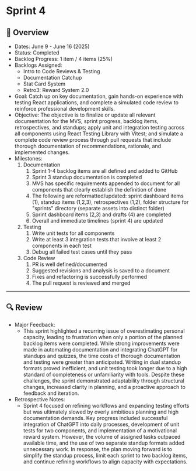 # Sprint 4

## 📝 Overview
* Dates: June 9 - June 16 (2025)
* Status: Completed
* Backlog Progress: 1 item / 4 items (25%)
* Backlogs Assigned:
    * Intro to Code Reviews & Testing
    * Documentation Catchup
    * Stat Card System
    * Retro3: Reward System 2.0
* Goal: Catch up on key documentation, gain hands-on experience with testing React applications, and complete a simulated code review to reinforce professional development skills.
* Objective: The objective is to finalize or update all relevant documentation for the MVS, sprint progress, backlog items, retrospectives, and standups; apply unit and integration testing across all components using React Testing Library with Vitest; and simulate a complete code review process through pull requests that include thorough documentation of recommendations, rationale, and implemented changes.
* Milestones:
    1. Documentation
        1. Sprint 1-4 backlog items are all defined and added to GitHub
        2. Sprint 3 standup documentation is completed
        3. MVS has specific requirements appended to document for all components that clearly establish the definition of done
        4. The following are reformatted/updated: sprint dashboard items (1), standup items (1,2,3), retrospectives (1,2), folder structure for "sprints" directory (separate assets into distinct folder)
        5. Sprint dashboard items (2,3) and drafts (4) are completed
        6. Overall and immediate timelines (sprint 4) are updated
    2. Testing
        1. Write unit tests for all components
        2. Write at least 3 integration tests that involve at least 2 components in each test
        3. Debug all failed test cases until they pass
    3. Code Review
        1. PR is well defined/documented
        2. Suggested revisions and analysis is saved to a document
        3. Fixes and refactoring is successfully performed
	    4. The pull request is reviewed and merged

--- 

## 🔍 Review
* Major Feedback:
    * This sprint highlighted a recurring issue of overestimating personal capacity, leading to frustration when only a portion of the planned backlog items were completed. While strong improvements were made in automating documentation and integrating ChatGPT for standups and quizzes, the time costs of thorough documentation and testing were greater than anticipated. Writing in dual standup formats proved inefficient, and unit testing took longer due to a high standard of completeness or unfamiliarity with tools. Despite these challenges, the sprint demonstrated adaptability through structural changes, increased clarity in planning, and a proactive approach to feedback and iteration.
* Retrospective Notes:
    * Sprint 4 focused on refining workflows and expanding testing efforts but was ultimately slowed by overly ambitious planning and high documentation demands. Key progress included successful integration of ChatGPT into daily processes, development of unit tests for two components, and implementation of a motivational reward system. However, the volume of assigned tasks outpaced available time, and the use of two separate standup formats added unnecessary work. In response, the plan moving forward is to simplify the standup process, limit each sprint to two backlog items, and continue refining workflows to align capacity with expectations.